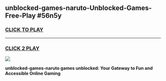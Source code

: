 
## unblocked-games-naruto-Unblocked-Games-Free-Play #56n5y
<h3>
<a href="https://us.freeplayer.one?title=unblocked-games-naruto&ref=9M">CLICK TO PLAY</a></h3>
<hr>

<h3>
<a href="https://us.freeplayer.one?title=unblocked-games-naruto&ref=9M">CLICK 2 PLAY</a>
  
</h3>

<a href="https://us.freeplayer.one?title=unblocked-games-naruto&ref=9M"><img src="https://clearcache.store/games.png"></a>


**unblocked-games-naruto games unblocked: Your Gateway to Fun and Accessible Online Gaming**
